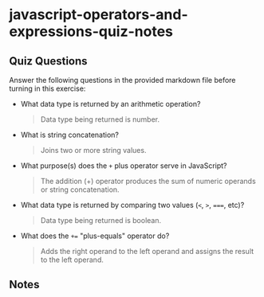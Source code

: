 # javascript-operators-and-expressions-quiz-notes

## Quiz Questions

Answer the following questions in the provided markdown file before turning in this exercise:

- What data type is returned by an arithmetic operation?

  > Data type being returned is number.

- What is string concatenation?

  > Joins two or more string values.

- What purpose(s) does the `+` plus operator serve in JavaScript?

  > The addition (+) operator produces the sum of numeric operands or string concatenation.

- What data type is returned by comparing two values (`<`, `>`, `===`, etc)?

  > Data type being returned is boolean.

- What does the `+=` "plus-equals" operator do?
  > Adds the right operand to the left operand and assigns the result to the left operand.

## Notes
